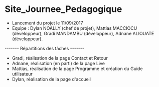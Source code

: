 # Site_Journee_Pedagogique

- Lancement du projet le 11/09/2017
- Equipe : Dylan NOALLY (chef de projet), Mattias MACCIOCU (développeur), Gradi MANDAMBU (développeur), Adnane ALIOUATE (développeur).

------- Répartitions des tâches -------
- Gradi, réalisation de la page Contact et Retour
- Adnane, réalisation (en parti) de la page Live
- Mattias, réalisation de la page Programme et création du Guide utilisateur
- Dylan, réalisation de la page d'accueil
